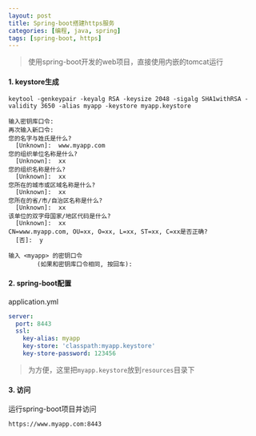 ```yaml
---
layout: post
title: Spring-boot搭建https服务
categories: [编程, java, spring]
tags: [spring-boot, https]
---
```


> 使用spring-boot开发的web项目，直接使用内嵌的tomcat运行

#### 1. keystore生成
```
keytool -genkeypair -keyalg RSA -keysize 2048 -sigalg SHA1withRSA -validity 3650 -alias myapp -keystore myapp.keystore

输入密钥库口令:
再次输入新口令:
您的名字与姓氏是什么?
  [Unknown]:  www.myapp.com
您的组织单位名称是什么?
  [Unknown]:  xx
您的组织名称是什么?
  [Unknown]:  xx
您所在的城市或区域名称是什么?
  [Unknown]:  xx
您所在的省/市/自治区名称是什么?
  [Unknown]:  xx
该单位的双字母国家/地区代码是什么?
  [Unknown]:  xx
CN=www.myapp.com, OU=xx, O=xx, L=xx, ST=xx, C=xx是否正确?
  [否]:  y

输入 <myapp> 的密钥口令
        (如果和密钥库口令相同, 按回车):
```

#### 2. spring-boot配置

application.yml
```yaml
server:
  port: 8443
  ssl:
    key-alias: myapp
    key-store: 'classpath:myapp.keystore'
    key-store-password: 123456
```

> 为方便，这里把`myapp.keystore`放到`resources`目录下

#### 3. 访问

运行spring-boot项目并访问
```
https://www.myapp.com:8443
```